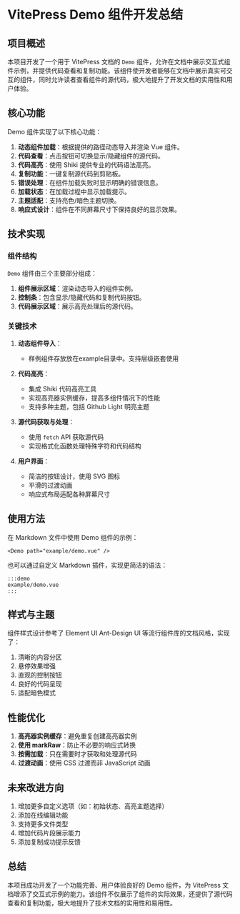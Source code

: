# VitePress Demo 组件开发总结 

## 项目概述 

本项目开发了一个用于 VitePress 文档的 `Demo` 组件，允许在文档中展示交互式组件示例，并提供代码查看和复制功能。该组件使开发者能够在文档中展示真实可交互的组件，同时允许读者查看组件的源代码，极大地提升了开发文档的实用性和用户体验。

## 核心功能

Demo 组件实现了以下核心功能：

1. **动态组件加载**：根据提供的路径动态导入并渲染 Vue 组件。
2. **代码查看**：点击按钮可切换显示/隐藏组件的源代码。
3. **代码高亮**：使用 Shiki 提供专业的代码语法高亮。
4. **复制功能**：一键复制源代码到剪贴板。
5. **错误处理**：在组件加载失败时显示明确的错误信息。
6. **加载状态**：在加载过程中显示加载提示。
7. **主题适配**：支持亮色/暗色主题切换。
8. **响应式设计**：组件在不同屏幕尺寸下保持良好的显示效果。

## 技术实现

### 组件结构

`Demo` 组件由三个主要部分组成：

1. **组件展示区域**：渲染动态导入的组件实例。
2. **控制条**：包含显示/隐藏代码和复制代码按钮。
3. **代码展示区域**：展示高亮处理后的源代码。

### 关键技术

1. **动态组件导入**：
   - 样例组件存放放在example目录中。支持层级嵌套使用

2. **代码高亮**：
   - 集成 Shiki 代码高亮工具
   - 实现高亮器实例缓存，提高多组件情况下的性能
   - 支持多种主题，包括 Github Light 明亮主题

3. **源代码获取与处理**：
   - 使用 `fetch` API 获取源代码
   - 实现格式化函数处理特殊字符和代码结构

4. **用户界面**：
   - 简洁的按钮设计，使用 SVG 图标
   - 平滑的过渡动画
   - 响应式布局适配各种屏幕尺寸

## 使用方法

在 Markdown 文件中使用 Demo 组件的示例：

```vue
<Demo path="example/demo.vue" />
```

也可以通过自定义 Markdown 插件，实现更简洁的语法：

```
:::demo
example/demo.vue
:::
```

## 样式与主题

组件样式设计参考了 Element UI Ant-Design UI 等流行组件库的文档风格，实现了：

1. 清晰的内容分区
2. 悬停效果增强
3. 直观的控制按钮
4. 良好的代码呈现
5. 适配暗色模式

## 性能优化

1. **高亮器实例缓存**：避免重复创建高亮器实例
2. **使用 markRaw**：防止不必要的响应式转换
3. **按需加载**：只在需要时才获取和处理源代码
4. **过渡动画**：使用 CSS 过渡而非 JavaScript 动画

## 未来改进方向

1. 增加更多自定义选项（如：初始状态、高亮主题选择）
2. 添加在线编辑功能
3. 支持更多文件类型
4. 增加代码片段展示能力
5. 添加复制成功提示反馈

## 总结

本项目成功开发了一个功能完善、用户体验良好的 Demo 组件，为 VitePress 文档增添了交互式示例的能力。该组件不仅展示了组件的实际效果，还提供了源代码查看和复制功能，极大地提升了技术文档的实用性和易用性。 